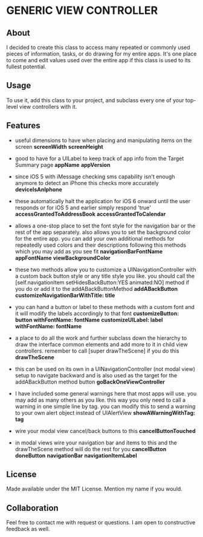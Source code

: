 GENERIC VIEW CONTROLLER
=======================

About
-----

I decided to create this class to access many repeated or commonly used pieces of information, tasks, or do drawing for my entire apps. It's one place to come and edit values used over the entire app if this class is used to its fullest potential.

Usage
-----

To use it, add this class to your project, and subclass every one of your top-level view controllers with it.

Features
--------------
- useful dimensions to have when placing and manipulating items on the screen
**screenWidth**
**screenHeight**

- good to have for a UILabel to keep track of app info from the Target Summary page
**appName**
**appVersion**

- since iOS 5 with iMessage checking sms capability isn't enough anymore to detect an iPhone this checks more accurately
**deviceIsAnIphone**

- these automatically halt the application for iOS 6 onward until the user responds or for iOS 5 and earlier simply respond 'true'
**accessGrantedToAddressBook**
**accessGrantedToCalendar**

- allows a one-stop place to set the font style for the navigation bar or the rest of the app separately. also allows you to set the background color for the entire app. you can add your own additional methods for repeatedly used colors and their descriptions following this methods which you may add as you see fit
**navigationBarFontName**
**appFontName**
**viewBackgroundColor**

- these two methods allow you to customize a UINavigationController with a custom back button style or any title style you like. you should call the [self.navigationItem setHidesBackButton:YES animated:NO] method if you do or add it to the addABackButtonMethod
**addABackButton**
**customizeNavigationBarWithTitle: title**

- you can hand a button or label to these methods with a custom font and it will modify the labels accordingly to that font
**customizeButton: button withFontName: fontName**
**customizeUILabel: label withFontName: fontName**

- a place to do all the work and further subclass down the hierarchy to draw the interface common elements and add more to it in child view controllers. remember to call [super drawTheScene] if you do this
**drawTheScene**

- this can be used on its own in a UINavigationController (not modal view) setup to navigate backward and is also used as the target for the addABackButton method button
**goBackOneViewController**

- I have included some general warnings here that most apps will use. you may add as many others as you like. this way you only need to call a warning in one simple line by tag. you can modify this to send a warning to your own alert object instead of UIAlertView
**showAWarningWithTag: tag**

- wire your modal view cancel/back buttons to this
**cancelButtonTouched**

- in modal views wire your navigation bar and items to this and the drawTheScene method will do the rest for you
**cancelButton**
**doneButton**
**navigationBar**
**navigationItemLabel**


License
-------

Made available under the MIT License. Mention my name if you would.

Collaboration
-------------

Feel free to contact me with request or questions. I am open to constructive feedback as well.